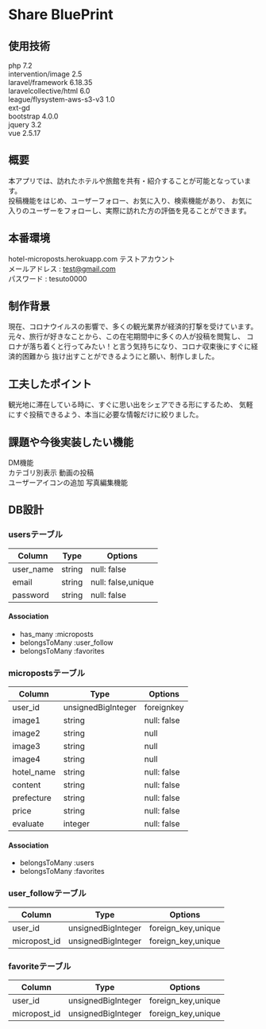 # Share BluePrint
## 使用技術

php 7.2<br>
intervention/image 2.5<br>
laravel/framework 6.18.35<br>
laravelcollective/html 6.0<br>
league/flysystem-aws-s3-v3 1.0<br>
ext-gd<br>
bootstrap 4.0.0<br>
jquery 3.2<br>
vue 2.5.17<br>


## 概要

本アプリでは、訪れたホテルや旅館を共有・紹介することが可能となっています。<br>
投稿機能をはじめ、ユーザーフォロー、お気に入り、検索機能があり、
お気に入りのユーザーをフォローし、実際に訪れた方の評価を見ることができます。


## 本番環境

hotel-microposts.herokuapp.com
テストアカウント  
メールアドレス : test@gmail.com  
パスワード : tesuto0000


## 制作背景

現在、コロナウイルスの影響で、多くの観光業界が経済的打撃を受けています。
元々、旅行が好きなことから、この在宅期間中に多くの人が投稿を閲覧し、
コロナが落ち着くと行ってみたい！と言う気持ちになり、コロナ収束後にすぐに経済的困難から
抜け出すことができるようにと願い、制作しました。


## 工夫したポイント

観光地に滞在している時に、すぐに思い出をシェアできる形にするため、
気軽にすぐ投稿できるよう、本当に必要な情報だけに絞りました。


## 課題や今後実装したい機能

DM機能  
カテゴリ別表示
動画の投稿  
ユーザーアイコンの追加
写真編集機能


## DB設計
### usersテーブル
|Column|Type|Options|
|------|----|-------|
|user_name|string|null: false|
|email|string|null: false,unique|
|password|string|null: false|

#### Association
- has_many :microposts
- belongsToMany :user_follow
- belongsToMany :favorites

### micropostsテーブル
|Column|Type|Options|
|------|----|-------|
|user_id|unsignedBigInteger|foreignkey|
|image1|string|null: false|
|image2|string|null|
|image3|string|null|
|image4|string|null|
|hotel_name|string|null: false|
|content|string|null: false|
|prefecture|string|null: false|
|price|string|null: false|
|evaluate|integer|null: false|

#### Association
- belongsToMany :users
- belongsToMany :favorites

### user_followテーブル
|Column|Type|Options|
|------|----|-------|
|user_id|unsignedBigInteger|foreign_key,unique|
|micropost_id|unsignedBigInteger|foreign_key,unique|

### favoriteテーブル
|Column|Type|Options|
|------|----|-------|
|user_id|unsignedBigInteger|foreign_key,unique|
|micropost_id|unsignedBigInteger|foreign_key,unique|

